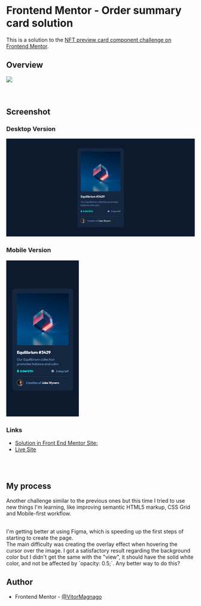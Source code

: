 # Frontend Mentor - Order summary card solution

This is a solution to the [NFT preview card component challenge on Frontend Mentor](https://www.frontendmentor.io/challenges/nft-preview-card-component-SbdUL_w0U). 
 

## Overview

 <img src="https://skillicons.dev/icons?i=html,css,vscode,git,github,figma" />

<br>
<br>
<br>

## Screenshot

### Desktop Version

![](images/desktop-solution.png)

### Mobile Version

![](images/mobile-solution.png)

### Links

- [Solution in Front End Mentor Site:](https://www.frontendmentor.io/solutions/nft-preview-card-component-7-GfK5bKTr)
- [Live Site](https://nft-card-lake.vercel.app/)

<br>
<br>

## My process

Another challenge similar to the previous ones but this time I tried to use new things I'm learning, like improving semantic HTML5 markup, CSS Grid and Mobile-first workflow.

<br>
I'm getting better at using Figma, which is speeding up the first steps of starting to create the page.

<br>
The main difficulty was creating the overlay effect when hovering the cursor over the image. I got a satisfactory result regarding the background color but I didn't get the same with the "view", it should have the solid white color, and not be affected by `opacity: 0.5;`. Any better way to do this?

## Author

- Frontend Mentor - [@VitorMagnago](https://www.frontendmentor.io/profile/VitorMagnago)